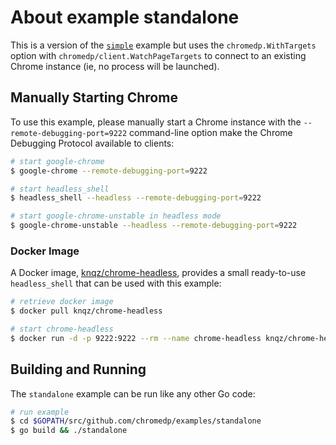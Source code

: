 # About example standalone

This is a version of the [`simple`][1] example but uses the `chromedp.WithTargets`
option with `chromedp/client.WatchPageTargets` to connect to an existing Chrome
instance (ie, no process will be launched).

## Manually Starting Chrome

To use this example, please manually start a Chrome instance with the `--remote-debugging-port=9222`
command-line option make the Chrome Debugging Protocol available to clients:

```sh
# start google-chrome
$ google-chrome --remote-debugging-port=9222

# start headless_shell
$ headless_shell --headless --remote-debugging-port=9222

# start google-chrome-unstable in headless mode
$ google-chrome-unstable --headless --remote-debugging-port=9222
```

### Docker Image

A Docker image, [knqz/chrome-headless][2], provides a small ready-to-use
`headless_shell` that can be used with this example:

```sh
# retrieve docker image
$ docker pull knqz/chrome-headless

# start chrome-headless
$ docker run -d -p 9222:9222 --rm --name chrome-headless knqz/chrome-headless
```

[1]: ../simple
[2]: https://hub.docker.com/r/knqz/chrome-headless/

## Building and Running

The `standalone` example can be run like any other Go code:

```sh
# run example
$ cd $GOPATH/src/github.com/chromedp/examples/standalone
$ go build && ./standalone
```
